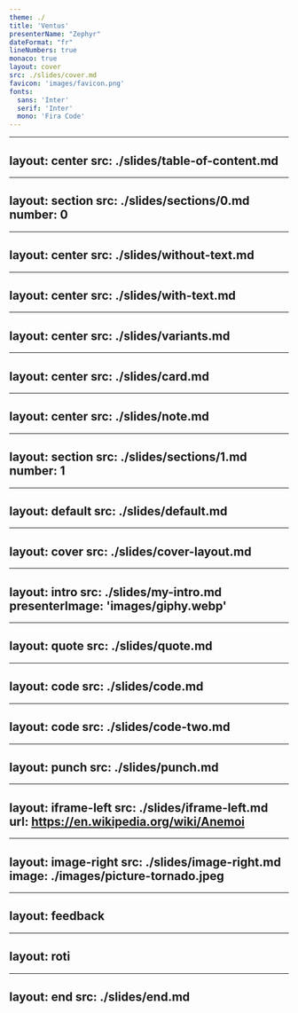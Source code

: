 ```yaml
---
theme: ./
title: 'Ventus'
presenterName: "Zephyr"
dateFormat: "fr"
lineNumbers: true
monaco: true
layout: cover
src: ./slides/cover.md
favicon: 'images/favicon.png'
fonts: 
  sans: 'Inter'
  serif: 'Inter'
  mono: 'Fira Code'
---
```


---
layout: center
src: ./slides/table-of-content.md
---

---
layout: section
src: ./slides/sections/0.md
number: 0
---

---
layout: center
src: ./slides/without-text.md
---

---
layout: center
src: ./slides/with-text.md
---

---
layout: center
src: ./slides/variants.md
---

---
layout: center
src: ./slides/card.md
---

---
layout: center
src: ./slides/note.md
---

---
layout: section
src: ./slides/sections/1.md
number: 1
---


---
layout: default
src: ./slides/default.md
---

---
layout: cover
src: ./slides/cover-layout.md
---

---
layout: intro
src: ./slides/my-intro.md
presenterImage: 'images/giphy.webp'
---

---
layout: quote
src: ./slides/quote.md
---

---
layout: code
src: ./slides/code.md
---

---
layout: code
src: ./slides/code-two.md
---

---
layout: punch
src: ./slides/punch.md
---

---
layout: iframe-left
src: ./slides/iframe-left.md
url: https://en.wikipedia.org/wiki/Anemoi
---

---
layout: image-right
src: ./slides/image-right.md
image: ./images/picture-tornado.jpeg
---

---
layout: feedback
---

---
layout: roti
---

---
layout: end
src: ./slides/end.md
---


